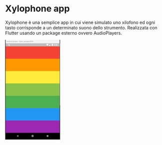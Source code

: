 # Xylophone app
Xylophone è una semplice app in cui viene simulato uno xilofono ed ogni tasto corrisponde a un determinato suono dello strumento.
Realizzata con Flutter usando un package esterno ovvero AudioPlayers.

<img src="https://raw.githubusercontent.com/angelof-exe/xylophone-app/main/img/screenshot.png" width="35%" height="35%"/>
